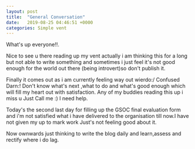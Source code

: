 ```yaml
---
layout: post
title:  "General Conversation"
date:   2019-08-25 04:46:51 +0000
categories: Simple vent 
---
```

What's up everyone!!.

Nice to see u there reading up my vent actually i am thinking this for a long but not able to write something and sometimes i just feel it's not good enough for the world out there (being introvert)so don't publish it.


Finally it comes out as i am currently feeling way out wierdo:/ Confused Darn:!
 Don't know what's next ,what to do and what's good enough which will fill my heart out with satisfaction. 
Any of my buddies reading this up i miss u Just Call me :) I need help.

Today's the second last day for filling up the GSOC final evaluation form and i'm not satisfied what i have delivered to the organisation till now.I have not given my up to mark work Just's not feeling good about it.

Now ownwards just thinking to write the blog daily and learn,assess and rectify where i do lag.
